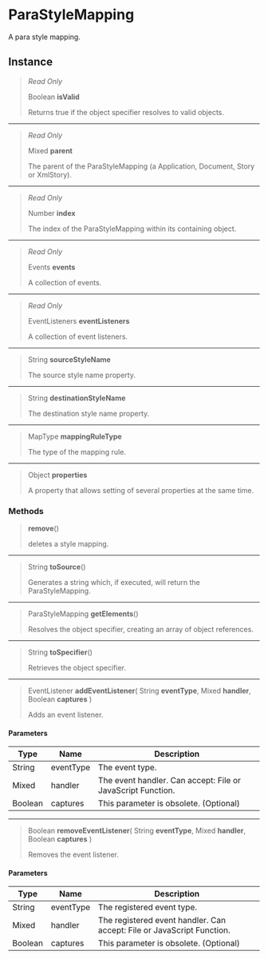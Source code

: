 # ParaStyleMapping
A para style mapping.

## Instance
> *Read Only* 
> 
> Boolean **isValid** 
>
> Returns true if the object specifier resolves to valid objects.
*** 
> *Read Only* 
> 
> Mixed **parent** 
>
> The parent of the ParaStyleMapping (a Application, Document, Story or XmlStory).
*** 
> *Read Only* 
> 
> Number **index** 
>
> The index of the ParaStyleMapping within its containing object.
*** 
> *Read Only* 
> 
> Events **events** 
>
> A collection of events.
*** 
> *Read Only* 
> 
> EventListeners **eventListeners** 
>
> A collection of event listeners.
*** 
> String **sourceStyleName** 
>
> The source style name property.
*** 
> String **destinationStyleName** 
>
> The destination style name property.
*** 
> MapType **mappingRuleType** 
>
> The type of the mapping rule.
*** 
> Object **properties** 
>
> A property that allows setting of several properties at the same time.

### Methods
> **remove**()
> 
> deletes a style mapping.
*** 
> String **toSource**()
> 
> Generates a string which, if executed, will return the ParaStyleMapping.
*** 
> ParaStyleMapping **getElements**()
> 
> Resolves the object specifier, creating an array of object references.
*** 
> String **toSpecifier**()
> 
> Retrieves the object specifier.
*** 
> EventListener **addEventListener**( String **eventType**, Mixed **handler**, Boolean **captures** )
> 
> Adds an event listener.
#### Parameters
| Type | Name | Description |
|---|---|---|
| String | eventType | The event type. |
| Mixed | handler | The event handler. Can accept: File or JavaScript Function. |
| Boolean | captures | This parameter is obsolete. (Optional) |

*** 
> Boolean **removeEventListener**( String **eventType**, Mixed **handler**, Boolean **captures** )
> 
> Removes the event listener.
#### Parameters
| Type | Name | Description |
|---|---|---|
| String | eventType | The registered event type. |
| Mixed | handler | The registered event handler. Can accept: File or JavaScript Function. |
| Boolean | captures | This parameter is obsolete. (Optional) |


